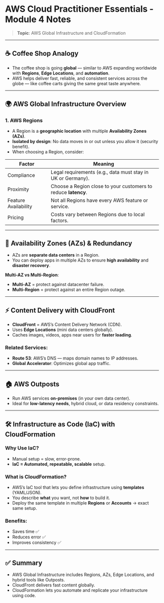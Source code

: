 # AWS Cloud Practitioner Essentials - Module 4 Notes  
> **Topic**: AWS Global Infrastructure and CloudFormation

---

## ☕ Coffee Shop Analogy
- The coffee shop is going **global** — similar to AWS expanding worldwide with **Regions**, **Edge Locations**, and **automation**.
- AWS helps deliver fast, reliable, and consistent services across the globe — like coffee carts giving the same great taste anywhere.

---

## 🌍 AWS Global Infrastructure Overview

### 1. **AWS Regions**
- A Region is a **geographic location** with multiple **Availability Zones (AZs)**.
- **Isolated by design**: No data moves in or out unless you allow it (security benefit).
- When choosing a Region, consider:

| Factor             | Meaning                                                                 |
|--------------------|-------------------------------------------------------------------------|
| Compliance         | Legal requirements (e.g., data must stay in UK or Germany).             |
| Proximity          | Choose a Region close to your customers to reduce **latency**.          |
| Feature Availability | Not all Regions have every AWS feature or service.                     |
| Pricing            | Costs vary between Regions due to local factors.                        |

---

## 🧱 Availability Zones (AZs) & Redundancy
- AZs are **separate data centers** in a Region.  
- You can deploy apps in multiple AZs to ensure **high availability** and **disaster recovery**.

**Multi-AZ vs Multi-Region**:
- **Multi-AZ** = protect against datacenter failure.
- **Multi-Region** = protect against an entire Region outage.

---

## ⚡ Content Delivery with CloudFront
- **CloudFront** = AWS’s Content Delivery Network (CDN).
- Uses **Edge Locations** (mini data centers globally).
- Caches images, videos, apps near users for **faster loading**.

### Related Services:
- **Route 53**: AWS’s DNS — maps domain names to IP addresses.
- **Global Accelerator**: Optimizes global app traffic.

---

## 🏠 AWS Outposts
- Run AWS services **on-premises** (in your own data center).
- Ideal for **low-latency needs**, hybrid cloud, or data residency constraints.

---

## 🛠 Infrastructure as Code (IaC) with CloudFormation

### Why Use IaC?
- Manual setup = slow, error-prone.
- **IaC = Automated, repeatable, scalable** setup.

### What is CloudFormation?
- AWS’s IaC tool that lets you define infrastructure using **templates** (YAML/JSON).
- You describe **what** you want, not **how** to build it.
- Deploy the same template in multiple **Regions** or **Accounts** → exact same setup.

### Benefits:
- Saves time ✅
- Reduces error ✅
- Improves consistency ✅

---

## ✅ Summary
- AWS Global Infrastructure includes Regions, AZs, Edge Locations, and hybrid tools like Outposts.
- CloudFront delivers fast content globally.
- CloudFormation lets you automate and replicate your infrastructure using code.
